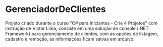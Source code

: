 # GerenciadorDeClientes

Projeto criado durante o curso "C# para Iniciantes - Crie 4 Projetos" com instrução de Victor Lima, consiste em uma solução de console (.NET Framework) para gerenciamento de clientes, com as opções de listagem, cadastro e remoção, as informações ficam salvas em arquivo.
